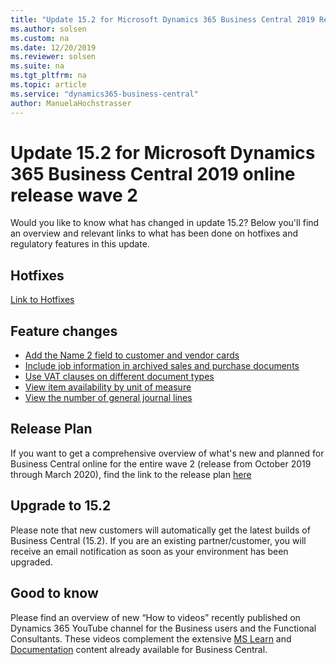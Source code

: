 ```yaml
---
title: "Update 15.2 for Microsoft Dynamics 365 Business Central 2019 Release Wave 2"
ms.author: solsen
ms.custom: na
ms.date: 12/20/2019
ms.reviewer: solsen
ms.suite: na
ms.tgt_pltfrm: na
ms.topic: article
ms.service: "dynamics365-business-central"
author: ManuelaHochstrasser
---
```


# Update 15.2 for Microsoft Dynamics 365 Business Central 2019 online release wave 2
Would you like to know what has changed in update 15.2? Below you'll find an overview and relevant links to what has been done on hotfixes and regulatory features in this update.

## Hotfixes
[Link to Hotfixes](https://nam06.safelinks.protection.outlook.com/?url=https%3A%2F%2Fsupport.microsoft.com%2Fen-us%2Fhelp%2F4533389&data=02%7C01%7Ca-mahoch%40microsoft.com%7Cc81438dea6a24d936cb608d784695ec3%7C72f988bf86f141af91ab2d7cd011db47%7C1%7C0%7C637123460416557122&sdata=6NAC5LkE39nw3lWojxSZdp1WV9Jo4aDWFPNs3nBc6qU%3D&reserved=0)

## Feature changes
-	[Add the Name 2 field to customer and vendor cards](https://docs.microsoft.com/en-us/dynamics365-release-plan/2019wave2/dynamics365-business-central/add-name-2-field-customer-vendor-cards)
-	[Include job information in archived sales and purchase documents](https://docs.microsoft.com/en-us/dynamics365-release-plan/2019wave2/dynamics365-business-central/include-job-information-archived-sales-purchase-documents)
-	[Use VAT clauses on different document types](https://docs.microsoft.com/en-us/dynamics365-release-plan/2019wave2/dynamics365-business-central/use-vat-clauses-different-document-types)
-	[View item availability by unit of measure](https://docs.microsoft.com/en-us/dynamics365-release-plan/2019wave2/dynamics365-business-central/view-item-availability-unit-measure)
-	[View the number of general journal lines](https://docs.microsoft.com/en-us/dynamics365-release-plan/2019wave2/dynamics365-business-central/view-number-general-journal-lines)


## Release Plan
If you want to get a comprehensive overview of what's new and planned for Business Central online for the entire wave 2 (release from October 2019 through March 2020), find the link to the release plan [here](https://docs.microsoft.com/en-us/dynamics365-release-plan/2019wave2/dynamics365-business-central/planned-features) 

## Upgrade to 15.2
Please note that new customers will automatically get the latest builds of Business Central (15.2). If you are an existing partner/customer, you will receive an email notification as soon as your environment has been upgraded. 

## Good to know
Please find an overview of new “How to videos” recently published on Dynamics 365 YouTube channel for the Business users and the Functional Consultants. These videos complement the extensive [MS Learn](https://nam06.safelinks.protection.outlook.com/?url=https%3A%2F%2Fdocs.microsoft.com%2Fen-us%2Flearn%2Fbrowse%2F%3Fproducts%3Ddynamics-business-central&data=02%7C01%7Ca-mahoch%40microsoft.com%7Cbdcd0f9f90c64d0661de08d7853fb3ca%7C72f988bf86f141af91ab2d7cd011db47%7C1%7C0%7C637124380950894181&sdata=NMDeFH6IOJPj6fphMbOZyT9aEW1hSwU8FRijCSzQYQY%3D&reserved=0) and [Documentation](https://nam06.safelinks.protection.outlook.com/?url=https%3A%2F%2Fdocs.microsoft.com%2Fen-us%2Fdynamics365%2Fbusiness-central%2Findex&data=02%7C01%7Ca-mahoch%40microsoft.com%7Cbdcd0f9f90c64d0661de08d7853fb3ca%7C72f988bf86f141af91ab2d7cd011db47%7C1%7C0%7C637124380950904182&sdata=Q9IDQaDwjKnJC0cK56Y2aoJPtAazwDkcD%2BFMPwcATc8%3D&reserved=0) content already available for Business Central.  
